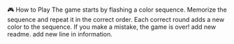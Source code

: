 🎮 How to Play
The game starts by flashing a color sequence.
Memorize the sequence and repeat it in the correct order.
Each correct round adds a new color to the sequence.
If you make a mistake, the game is over!
add new readme.
add new line in information.